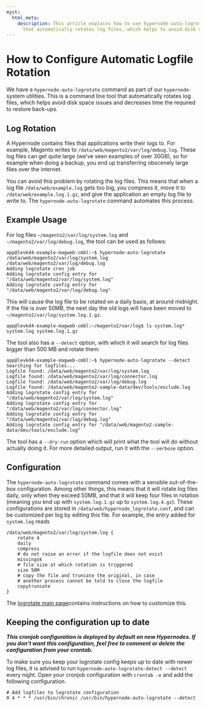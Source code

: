 ```yaml
---
myst:
  html_meta:
    description: This article explains how to use hypernode-auto-logrotate, a tool
      that automatically rotates log files, which helps to avoid disk space issues.
---
```


<!-- source: https://support.hypernode.com/en/hypernode/tools/how-to-configure-automatic-logfile-rotation/ -->

# How to Configure Automatic Logfile Rotation

We have a `hypernode-auto-logrotate` command as part of our `hypernode-` system utilities. This is a command line tool that automatically rotates log files, which helps avoid disk space issues and decreases time the required to restore back-ups.

## Log Rotation

A Hypernode contains files that applications write their logs to. For example, Magento writes to `/data/web/magento2/var/log/debug.log`. These log files can get quite large (we’ve seen examples of over 30GB), so for example when doing a backup, you end up transferring obscenely large files over the internet.

You can avoid this problem by rotating the log files. This means that when a log file `/data/web/example.log` gets too big, you compress it, move it to `/data/web/example.log.1.gz`, and give the application an empty log file to write to. The `hypernode-auto-logrotate` command automates this process.

## Example Usage

For log files `~/magento2/var/log/system.log` and `~/magento2/var/log/debug.log`, the tool can be used as follows:

```nginx
app@levkd4-example-magweb-cmbl:~$ hypernode-auto-logrotate /data/web/magento2/var/log/system.log /data/web/magento2/var/log/debug.log
Adding logrotate cron job
Adding logrotate config entry for "/data/web/magento2/var/log/system.log"
Adding logrotate config entry for "/data/web/magento2/var/log/debug.log"
```

This will cause the log file to be rotated on a daily basis, at around midnight. If the file is over 50MB, the next day the old logs will have been moved to `~/magento2/var/log/system.log.1.gz`.

```nginx
app@levkd4-example-magweb-cmbl:~/magento2/var/log$ ls system.log*
system.log system.log.1.gz
```

The tool also has a `--detect` option, with which it will search for log files bigger than 500 MB and rotate them:

```nginx
app@levkd4-example-magweb-cmbl:~$ hypernode-auto-logrotate --detect
Searching for logfiles...
Logfile found: /data/web/magento2/var/log/system.log
Logfile found: /data/web/magento2/var/log/connector.log
Logfile found: /data/web/magento2/var/log/debug.log
Logfile found: /data/web/magento2-sample-data/dev/tools/exclude.log
Adding logrotate config entry for "/data/web/magento2/var/log/system.log"
Adding logrotate config entry for "/data/web/magento2/var/log/connector.log"
Adding logrotate config entry for "/data/web/magento2/var/log/debug.log"
Adding logrotate config entry for "/data/web/magento2-sample-data/dev/tools/exclude.log"
```

The tool has a `--dry-run` option which will print what the tool will do without actually doing it. For more detailed output, run it with the `--verbose` option.

## Configuration

The `hypernode-auto-logrotate` command comes with a sensible out-of-the-box configuration. Among other things, this means that it will rotate log files daily, only when they exceed 50MB, and that it will keep four files in rotation (meaning you end up with `system.log.1.gz` up to `system.log.4.gz`). These configurations are stored in `/data/web/hypernode_logrotate.conf`, and can be customized per log by editing this file. For example, the entry added for `system.log` reads

```nginx
/data/web/magento2/var/log/system.log {
    rotate 4
    daily
    compress
    # do not raise an error if the logfile does not exist
    missingok
    # file size at which rotation is triggered
    size 50M
    # copy the file and truncate the original, in case
    # another process cannot be told to close the logfile
    copytruncate
}
```

The [logrotate main page](https://linux.die.net/man/8/logrotate)contains instructions on how to customize this.

## Keeping the configuration up to date

*****This cronjob configuration is deployed by default on new Hypernodes. If you don't want this configuration, feel free to comment or delete the configuration from your crontab.*****

To make sure you keep your logrotate config keeps up to date with newer log files, it is advised to run `hypernode-auto-logrotate-detect --detect` every night. Open your cronjob configuration with `crontab -e` and add the following configuration.

```
# Add logfiles to logrotate configuration
0 4 * * * /usr/bin/chronic /usr/bin/hypernode-auto-logrotate --detect
```
